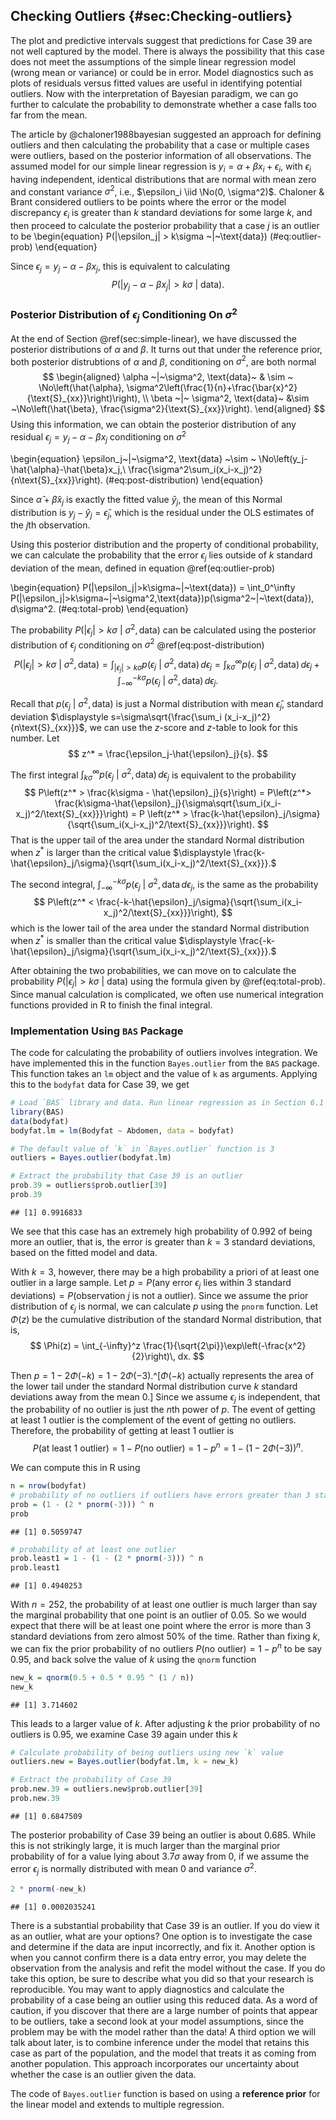 ## Checking Outliers {#sec:Checking-outliers}

The plot and predictive intervals suggest that predictions for Case 39 are not well captured by the model. There is always the possibility that this case does not meet the assumptions of the simple linear regression model (wrong mean or variance) or could be in error. Model diagnostics such as plots of residuals versus fitted values are useful in identifying potential outliers. Now with the interpretation of Bayesian paradigm, we can go further to calculate the probability to demonstrate whether a case falls too far from the mean. 

The article by @chaloner1988bayesian suggested an approach for defining outliers and then calculating the probability that a case or multiple cases were outliers, based on the posterior information of all observations. The assumed model for our simple linear regression is $y_i=\alpha + \beta x_i+\epsilon_i$, with $\epsilon_i$ having independent, identical distributions that are normal with mean zero and constant variance $\sigma^2$, i.e., $\epsilon_i \iid \No(0, \sigma^2)$. Chaloner & Brant considered outliers to be points where the error or the model discrepancy $\epsilon_i$ is greater than $k$ standard deviations for some large $k$, and then proceed to calculate the posterior probability that a case $j$ is an outlier to be
\begin{equation} 
P(|\epsilon_j| > k\sigma ~|~\text{data})
(\#eq:outlier-prob)
\end{equation}

Since $\epsilon_j = y_j - \alpha-\beta x_j$, this is equivalent to calculating
$$ P(|y_j-\alpha-\beta x_j| > k\sigma~|~\text{data}).$$



### Posterior Distribution of $\epsilon_j$ Conditioning On $\sigma^2$

At the end of Section \@ref(sec:simple-linear), we have discussed the posterior distributions of $\alpha$ and $\beta$. It turns out that under the reference prior, both posterior distrubtions of $\alpha$ and $\beta$, conditioning on $\sigma^2$, are both normal
$$ 
\begin{aligned}
\alpha ~|~\sigma^2, \text{data}~ & \sim ~ \No\left(\hat{\alpha}, \sigma^2\left(\frac{1}{n}+\frac{\bar{x}^2}{\text{S}_{xx}}\right)\right), \\
\beta ~|~ \sigma^2, \text{data}~ &\sim ~\No\left(\hat{\beta}, \frac{\sigma^2}{\text{S}_{xx}}\right).
\end{aligned}
$$
Using this information, we can obtain the posterior distribution of any residual $\epsilon_j = y_j-\alpha-\beta x_j$ conditioning on $\sigma^2$

\begin{equation} 
\epsilon_j~|~\sigma^2, \text{data} ~\sim ~ \No\left(y_j-\hat{\alpha}-\hat{\beta}x_j,\ \frac{\sigma^2\sum_i(x_i-x_j)^2}{n\text{S}_{xx}}\right).
(\#eq:post-distribution)
\end{equation}

Since $\hat{\alpha}+\hat{\beta}x_j$ is exactly the fitted value $\hat{y}_j$, the mean of this Normal distribution is $y_j-\hat{y}_j=\hat{\epsilon}_j$, which is the residual under the OLS estimates of the $j$th observation.  

Using this posterior distribution and the property of conditional probability, we can calculate the probability that the error $\epsilon_j$ lies outside of $k$ standard deviation of the mean, defined in equation \@ref(eq:outlier-prob)

\begin{equation} 
P(|\epsilon_j|>k\sigma~|~\text{data}) = \int_0^\infty P(|\epsilon_j|>k\sigma~|~\sigma^2,\text{data})p(\sigma^2~|~\text{data})\, d\sigma^2.
(\#eq:total-prob)
\end{equation}

The probability $P(|\epsilon_j|>k\sigma~|~\sigma^2, \text{data})$ can be calculated using the posterior distribution of $\epsilon_j$ conditioning on $\sigma^2$ \@ref(eq:post-distribution)
$$ P(|\epsilon_j|>k\sigma~|~\sigma^2,\text{data}) = \int_{|\epsilon_j|>k\sigma}p(\epsilon_j~|~\sigma^2, \text{data})\, d\epsilon_j = \int_{k\sigma}^\infty p(\epsilon_j~|~\sigma^2, \text{data})\, d\epsilon_j+\int_{-\infty}^{-k\sigma}p(\epsilon_j~|~\sigma^2, \text{data})\, d\epsilon_j. $$

Recall that $p(\epsilon_j~|~\sigma^2, \text{data})$ is just a Normal distribution with mean $\hat{\epsilon}_j$, standard deviation $\displaystyle s=\sigma\sqrt{\frac{\sum_i (x_i-x_j)^2}{n\text{S}_{xx}}}$, we can use the $z$-score and $z$-table to look for this number. Let 
$$ z^* = \frac{\epsilon_j-\hat{\epsilon}_j}{s}. $$

The first integral $\displaystyle \int_{k\sigma}^\infty p(\epsilon_j~|~\sigma^2,\text{data})\, d\epsilon_j$ is equivalent to the probability
$$ P\left(z^* > \frac{k\sigma - \hat{\epsilon}_j}{s}\right) = P\left(z^*> \frac{k\sigma-\hat{\epsilon}_j}{\sigma\sqrt{\sum_i(x_i-x_j)^2/\text{S}_{xx}}}\right) = P \left(z^* > \frac{k-\hat{\epsilon}_j/\sigma}{\sqrt{\sum_i(x_i-x_j)^2/\text{S}_{xx}}}\right). $$
That is the upper tail of the area under the standard Normal distribution when $z^*$ is larger than the critical value $\displaystyle \frac{k-\hat{\epsilon}_j/\sigma}{\sqrt{\sum_i(x_i-x_j)^2/\text{S}_{xx}}}.$

The second integral, $\displaystyle \int_{-\infty}^{-k\sigma} p(\epsilon_j~|~\sigma^2, \text{data}\, d\epsilon_j$, is the same as the probability
$$ P\left(z^* < \frac{-k-\hat{\epsilon}_j/\sigma}{\sqrt{\sum_i(x_i-x_j)^2/\text{S}_{xx}}}\right), $$
which is the lower tail of the area under the standard Normal distribution when $z^*$ is smaller than the critical value $\displaystyle \frac{-k-\hat{\epsilon}_j/\sigma}{\sqrt{\sum_i(x_i-x_j)^2/\text{S}_{xx}}}.$

After obtaining the two probabilities, we can move on to calculate the probability $P(|\epsilon_j|>k\sigma~|~\text{data})$ using the formula given by \@ref(eq:total-prob). Since manual calculation is complicated, we often use numerical integration functions provided in R to finish the final integral.


### Implementation Using `BAS` Package

The code for calculating the probability of outliers involves integration. We have implemented this in the function `Bayes.outlier` from the `BAS` package. This function takes an `lm` object and the value of `k` as arguments. Applying this to the `bodyfat` data for Case 39, we get

```r
# Load `BAS` library and data. Run linear regression as in Section 6.1
library(BAS)
data(bodyfat)
bodyfat.lm = lm(Bodyfat ~ Abdomen, data = bodyfat)

# The default value of `k` in `Bayes.outlier` function is 3
outliers = Bayes.outlier(bodyfat.lm)

# Extract the probability that Case 39 is an outlier
prob.39 = outliers$prob.outlier[39]
prob.39
```

```
## [1] 0.9916833
```

We see that this case has an extremely high probability of 0.992 of being more an outlier, that is, the error is greater than $k=3$ standard deviations, based on the fitted model and data.

With $k=3$, however, there may be a high probability a priori of at least one outlier in a large sample. Let $p = P(\text{any error $\epsilon_j$ lies within 3 standard deviations}) = P(\text{observation $j$ is not a outlier})$. Since we assume the prior distribution of $\epsilon_j$ is normal, we can calculate $p$ using the `pnorm` function. Let $\Phi(z)$ be the cumulative distribution of the standard Normal distribution, that is,
$$ \Phi(z) = \int_{-\infty}^z \frac{1}{\sqrt{2\pi}}\exp\left(-\frac{x^2}{2}\right)\, dx. $$

Then $p = 1-2\Phi(-k) = 1 - 2\Phi(-3)$.^[$\Phi(-k)$ actually represents the area of the lower tail under the standard Normal distribution curve $k$ standard deviations away from the mean 0.] Since we assume $\epsilon_j$ is independent, that the probability of no outlier is just the $n$th power of $p$. The event of getting at least 1 outlier is the complement of the event of getting no outliers. Therefore, the probability of getting at least 1 outlier is
$$ P(\text{at least 1 outlier}) = 1 - P(\text{no outlier}) = 1 - p^n = 1 - (1 - 2\Phi(-3))^n.$$

We can compute this in R using


```r
n = nrow(bodyfat)
# probability of no outliers if outliers have errors greater than 3 standard deviation
prob = (1 - (2 * pnorm(-3))) ^ n
prob
```

```
## [1] 0.5059747
```

```r
# probability of at least one outlier
prob.least1 = 1 - (1 - (2 * pnorm(-3))) ^ n
prob.least1
```

```
## [1] 0.4940253
```

With $n=252$, the probability of at least one outlier is much larger than say the marginal probability that one point is an outlier of 0.05. So we would expect that there will be at least one point where the error is more than 3 standard deviations from zero almost 50% of the time. Rather than fixing $k$, we can fix the prior probability of no outliers $P(\text{no outlier}) = 1 - p^n$ to be say 0.95, and back solve the value of $k$ using the `qnorm` function


```r
new_k = qnorm(0.5 + 0.5 * 0.95 ^ (1 / n))
new_k
```

```
## [1] 3.714602
```

This leads to a larger value of $k$. After adjusting $k$ the prior probability of no outliers is 0.95, we examine Case 39 again under this $k$


```r
# Calculate probability of being outliers using new `k` value
outliers.new = Bayes.outlier(bodyfat.lm, k = new_k)

# Extract the probability of Case 39
prob.new.39 = outliers.new$prob.outlier[39]
prob.new.39
```

```
## [1] 0.6847509
```

The posterior probability of Case 39 being an outlier is about 0.685. While this is not strikingly large, it is much larger than the marginal prior probability of for a value lying about 3.7$\sigma$ away from 0, if we assume the error $\epsilon_j$ is normally distributed with mean 0 and variance $\sigma^2$.


```r
2 * pnorm(-new_k)
```

```
## [1] 0.0002035241
```


There is a substantial probability that Case 39 is an outlier. If you do view it as an outlier, what are your options? One option is to investigate the case and determine if the data are input incorrectly, and fix it. Another option is when you cannot confirm there is a data entry error, you may delete the observation from the analysis and refit the model without the case. If you do take this option, be sure to describe what you did so that your research is reproducible. You may want to apply diagnostics and calculate the probability of a case being an outlier using this reduced data. As a word of caution, if you discover that there are a large number of points that appear to be outliers, take a second look at your model assumptions, since the problem may be with the model rather than the data! A third option we will talk about later, is to combine inference under the model that retains this case as part of the population, and the model that treats it as coming from another population. This approach incorporates our uncertainty about whether the case is an outlier given the data.

The code of `Bayes.outlier` function is based on using a **reference prior** for the linear model and extends to multiple regression.
